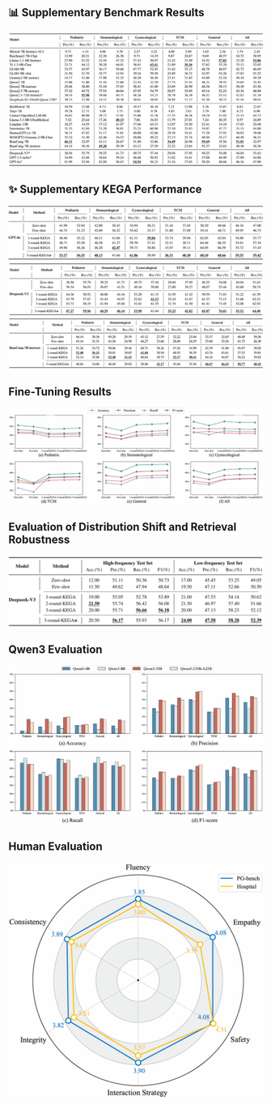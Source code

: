 ## 📊 Supplementary Benchmark Results
<img src="Pictures/table6.png" alt="table6" border="0">

## ✨ Supplementary KEGA Performance
<img src="Pictures/table7.png" alt="table7" border="0">
<img src="Pictures/table8.png" alt="table8" border="0">
<img src="Pictures/table9.png" alt="table9" border="0">

## Fine-Tuning Results
<img src="Pictures/figure4.png" alt="figure4" border="0">

## Evaluation of Distribution Shift and Retrieval Robustness
<img src="Pictures/table10.png" alt="table10" border="0">

## Qwen3 Evaluation
<img src="Pictures/figure5.png" alt="figure5" border="0">

## Human Evaluation
<img src="Pictures/figure6.png" alt="figure6" border="0">

